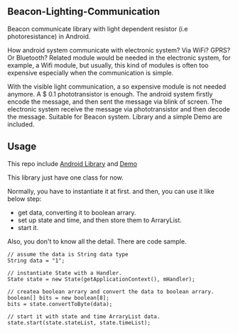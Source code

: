 ## Beacon-Lighting-Communication

Beacon communicate library with light dependent resistor (i.e photoresistance) in Android.

How android system communicate with electronic system? Via WiFi? GPRS? Or Bluetooth? Related module would be needed in the electronic system, for example, a Wifi module, but usually, this kind of modules is often too expensive especially when the communication is simple.

With the visible light communication, a so expensive module is not needed anymore. A $ 0.1 phototransistor is enough. The android system firstly encode the message, and then sent the message via blink of screen. The electronic system receive the message via phototransistor and then decode the message. Suitable for Beacon system.
Library and a simple Demo are included.

## Usage

This repo include [Android Library](https://github.com/seeedstudio/Beacon/tree/master/Beacon-Lighting-Communication/android-library)
and [Demo](https://github.com/seeedstudio/Beacon/tree/master/Beacon-Lighting-Communication/Demo)

This library just have one class for now.

Normally, you have to instantiate it at first. and then, you can use it like below step:

 - get data, converting it to boolean arrary.
 - set up state and time, and then store them to ArraryList<Integer>.
 - start it.

Also, you don't to know all the detail. There are code sample.

    // assume the data is String data type
    String data = "1";

    // instantiate State with a Handler.
    State state = new State(getApplicationContext(), mHandler);

    // createa boolean arrary and convert the data to boolean arrary.
    boolean[] bits = new boolean[8];
    bits = state.convertToByte(data);

    // start it with state and time ArraryList data.
    state.start(state.stateList, state.timeList);
